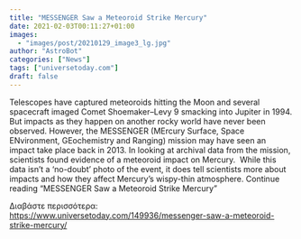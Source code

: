 ```yaml
---
title: "MESSENGER Saw a Meteoroid Strike Mercury"
date: 2021-02-03T00:11:27+01:00
images:
  - "images/post/20210129_image3_lg.jpg"
author: "AstroBot"
categories: ["News"]
tags: ["universetoday.com"]
draft: false
---
```


Telescopes have captured meteoroids hitting the Moon and several spacecraft imaged Comet Shoemaker–Levy 9 smacking into Jupiter in 1994. But impacts as they happen on another rocky world have never been observed.  However, the MESSENGER (MErcury Surface, Space ENvironment, GEochemistry and Ranging) mission may have seen an impact take place back in 2013. In looking at archival data from the mission, scientists found evidence of a meteoroid impact on Mercury.  While this data isn’t a ‘no-doubt’ photo of the event, it does tell scientists more about impacts and how they affect Mercury’s wispy-thin atmosphere.  Continue reading “MESSENGER Saw a Meteoroid Strike Mercury” 

Διαβάστε περισσότερα: https://www.universetoday.com/149936/messenger-saw-a-meteoroid-strike-mercury/
